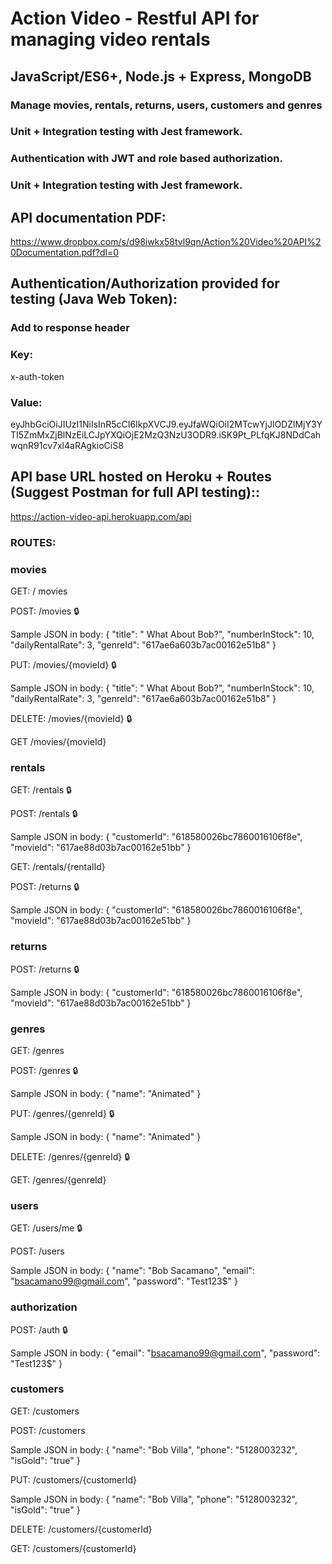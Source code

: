 # Action Video - Restful API for managing video rentals
## JavaScript/ES6+, Node.js + Express, MongoDB
### Manage movies, rentals, returns, users, customers and genres
### Unit + Integration testing with Jest framework.
### Authentication with JWT and role based authorization. 
### Unit + Integration testing with Jest framework.

## API documentation PDF:
https://www.dropbox.com/s/d98iwkx58tvl9qn/Action%20Video%20API%20Documentation.pdf?dl=0



## Authentication/Authorization provided for testing (Java Web Token):

###  Add to response header

### Key:

x-auth-token

 ### Value:

eyJhbGciOiJIUzI1NiIsInR5cCI6IkpXVCJ9.eyJfaWQiOiI2MTcwYjJlODZlMjY3YTI5ZmMxZjBlNzEiLCJpYXQiOjE2MzQ3NzU3ODR9.iSK9Pt_PLfqKJ8NDdCahwqnR91cv7xl4aRAgkioCiS8

## API base URL hosted on Heroku + Routes (Suggest Postman for full API testing)::
https://action-video-api.herokuapp.com/api

### ROUTES:

### movies

GET:   / movies   

POST:  /movies     🔒

Sample JSON in body:
{
    "title": " What About Bob?",
    "numberInStock": 10,
    "dailyRentalRate": 3,
    "genreId": "617ae6a603b7ac00162e51b8"
}


PUT:    /movies/{movieId}   🔒

Sample JSON in body:
{
    "title": " What About Bob?",
    "numberInStock": 10,
    "dailyRentalRate": 3,
    "genreId": "617ae6a603b7ac00162e51b8"
}


DELETE:    /movies/{movieId}	 🔒

GET	/movies/{movieId}	 

### rentals

GET:	/rentals	 🔒

POST:	/rentals	 🔒



Sample JSON in body:
{
    "customerId": "618580026bc7860016106f8e",
    "movieId": "617ae88d03b7ac00162e51bb"
}

GET:	/rentals/{rentalId}	 	

POST:   /returns    🔒

Sample JSON in body:
{
    "customerId": "618580026bc7860016106f8e",
    "movieId": "617ae88d03b7ac00162e51bb"
}

### returns
POST:	/returns	 	🔒

Sample JSON in body:
{
    "customerId": "618580026bc7860016106f8e",
    "movieId": "617ae88d03b7ac00162e51bb"
}


### genres

GET:	/genres	 	 

POST:	/genres	 	🔒

Sample JSON in body: 
{
    "name": "Animated"
}

PUT:	/genres/{genreId}   🔒

Sample JSON in body: 
{
    "name": "Animated"
}

DELETE:	/genres/{genreId}	 	🔒

GET:	/genres/{genreId}	 	

### users
GET:	/users/me	 	🔒

POST:	/users	 	 

Sample JSON in body:
{
    "name": "Bob Sacamano",
    "email": "bsacamano99@gmail.com",
    "password": "Test123$"
}


### authorization

POST:	/auth	 	🔒

Sample JSON in body:
{
    "email": "bsacamano99@gmail.com",
    "password": "Test123$"
}

### customers

GET:	/customers	 	 

POST:	/customers	 	

Sample JSON in body:
{
    "name": "Bob Villa",
    "phone": "5128003232",
    "isGold": "true"
}

PUT:	/customers/{customerId}	 	

Sample JSON in body:
{
    "name": "Bob Villa",
    "phone": "5128003232",
    "isGold": "true"
}

DELETE:     /customers/{customerId}	 	

GET:   	    /customers/{customerId}	 	







